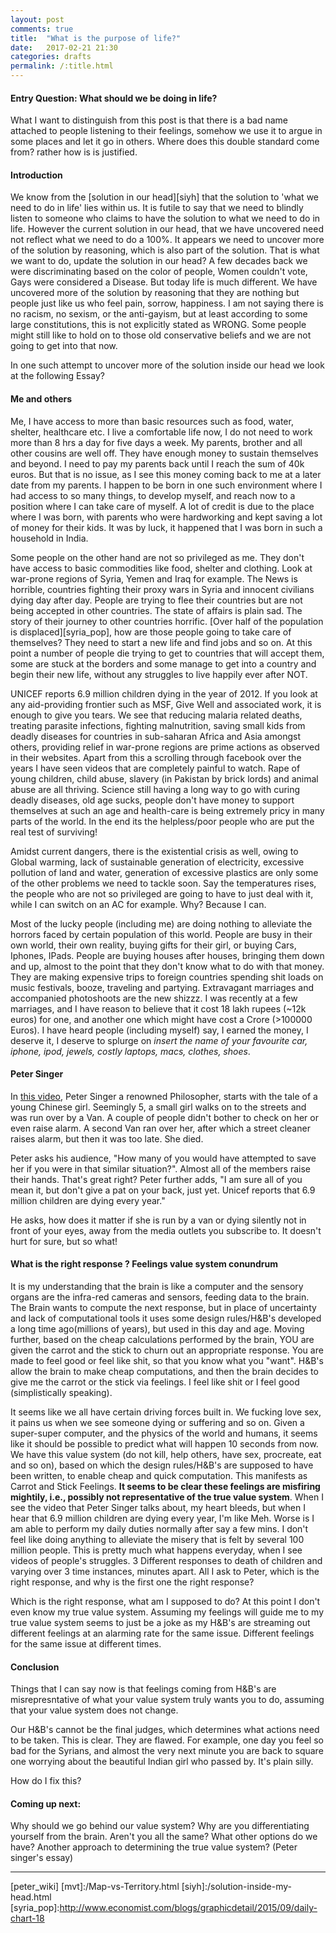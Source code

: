 ```yaml
---
layout: post
comments: true
title:  "What is the purpose of life?"
date:   2017-02-21 21:30
categories: drafts
permalink: /:title.html
---
```


#### **Entry Question:** What should we be doing in life?

What I want to distinguish from this post is that there is a bad name attached to people listening to their feelings, somehow we use it to argue in some places and let it go in others. Where does this double standard come from? rather how is is justified.

#### **Introduction**
We know from the [solution in our head][siyh] that the solution to 'what we need to do in life' lies within us. It is futile to say that we need to blindly listen to someone who claims to have the solution to what we need to do in life. However the current solution in our head, that we have uncovered need not reflect what we need to do a 100%. It appears we need to uncover more of the solution by reasoning, which is also part of the solution. That is what we want to do, update the solution in our head? A few decades back we were discriminating based on the color of  people,  Women couldn't vote, Gays were considered a Disease. But today life is much different. We have uncovered more of the solution by reasoning that they are nothing but people just like us who feel pain, sorrow, happiness. I am not saying there is no racism, no sexism, or the anti-gayism, but at least according to some large constitutions, this is not explicitly stated as WRONG. Some people might still like to hold on to those old conservative beliefs and we are not going to get into that now.

In one such attempt to uncover more of the solution inside our head we look at the following Essay? 

#### **Me and others**
Me, I have access to more than basic resources such as food, water, shelter, healthcare etc. I live a comfortable life now, I do not need to work more than 8 hrs a day for five days a week. My parents, brother and all other cousins are well off. They have enough money to sustain themselves and beyond. I need to pay my parents back until I reach the sum of 40k euros. But that is no issue, as I see this money coming back to me at a later date from my parents. I happen to be born in one such environment where I had access to so many things, to develop myself, and reach now to a position where I can take care of myself. A lot of credit is due to the place where I was born, with parents who were hardworking and kept saving a lot of money for their kids. It was by luck, it happened that I was born in such a household in India. 

Some people on the other hand are not so privileged as me. They don't have access to basic commodities like food, shelter and clothing. Look at war-prone regions of Syria, Yemen and Iraq for example. The News is horrible, countries fighting their proxy wars in Syria and innocent civilians dying day after day. People are trying to flee their countries but are not being accepted in other countries. The state of affairs is plain sad. The story of their journey to other countries horrific. [Over half of the population is displaced][syria_pop], how are those people going to take care of themselves? They need to start a new life and find jobs and so on. At this point a number of people die trying to get to countries that will accept them, some are stuck at the borders and some manage to get into a country and begin their new life, without any struggles to live happily ever after NOT.

UNICEF reports 6.9 million children dying in the year of 2012. If you look at any aid-providing frontier such as MSF, Give Well and associated work, it is enough to give you tears. We see that reducing malaria related deaths, treating parasite infections, fighting malnutrition, saving small kids from deadly diseases for countries in sub-saharan Africa and Asia amongst others, providing relief in war-prone regions are prime actions as observed in their websites. Apart from this a scrolling through facebook over the years I have seen videos that are completely painful to watch. Rape of young children, child abuse, slavery (in Pakistan by brick lords) and animal abuse are all thriving. Science still having a long way to go with curing deadly diseases, old age sucks, people don't have money to support themselves at such an age and health-care is being extremely pricy in many parts of the world. In the end its the helpless/poor people who are put the real test of surviving! 

Amidst current dangers, there is the existential crisis as well, owing to Global warming, lack of sustainable generation of electricity, excessive pollution of land and water, generation of excessive plastics are only some of the other problems we need to tackle soon. Say the temperatures rises, the people who are not so privileged are going to have to just deal with it, while I can switch on an AC for example. Why? Because I can.

Most of the lucky people (including me) are doing nothing to alleviate the horrors faced by certain population of this world. People are busy in their own world, their own reality, buying gifts for their girl, or buying Cars, Iphones, IPads. People are buying houses after houses, bringing them down and up, almost to the point that they don't know what to do with that money. They are making expensive trips to foreign countries spending shit loads on music festivals, booze, traveling and partying. Extravagant marriages and accompanied photoshoots are the new shizzz. I was recently at a few marriages, and I have reason to believe that it cost 18 lakh rupees (~12k euros) for one, and another one which might have cost a Crore (>100000 Euros). I have heard people (including myself) say, I earned the money, I deserve it, I deserve to splurge on *insert the name of your favourite car, iphone, ipod, jewels, costly laptops, macs, clothes, shoes*. 

#### **Peter Singer**
In [this video][peter_video], Peter Singer a renowned Philosopher, starts with the tale of a young Chinese girl. Seemingly 5, a small girl walks on to the streets and was run over by a Van. A couple of people didn't bother to check on her or even raise alarm. A second Van ran over her, after which a street cleaner raises alarm, but then it was too late. She died.

Peter asks his audience, "How many of you would have attempted to save her if you were in that similar situation?". Almost all of the members raise their hands. That's great right? Peter further adds, "I am sure all of you mean it, but don't give a pat on your back, just yet. Unicef reports that 6.9 million children are dying every year." 

He asks, how does it matter if she is run by a van or dying silently not in front of your eyes, away from the media outlets you subscribe to. It doesn't hurt for sure, but so what! 

#### **What is the right response ?** Feelings value system conundrum
It is my understanding that the brain is like a computer and the sensory organs are the infra-red cameras and sensors, feeding data to the brain. The Brain wants to compute the next response, but in place of uncertainty and lack of computational tools it uses some design rules/H&B's developed a long time ago(millions of years), but used in this day and age. Moving further, based on the cheap calculations performed by the brain, YOU are given the carrot and the stick to churn out an appropriate response. You are made to feel good or feel like shit, so that you know what you "want". H&B's allow the brain to make cheap computations, and then the brain decides to give me the carrot or the stick via feelings. I feel like shit or I feel good (simplistically speaking). 

It seems like we all have certain driving forces built in. We fucking love sex, it pains us when we see someone dying or suffering and so on. Given a super-super computer, and the physics of the world and humans, it seems like it should be possible to predict what will happen 10 seconds from now. We have this value system (do not kill, help others, have sex, procreate, eat and so on), based on which the design rules/H&B's are supposed to have been written, to enable cheap and quick computation. This manifests as Carrot and Stick Feelings. **It seems to be clear these feelings are misfiring mightily, i.e., possibly not representative of the true value system**.  When I see the video that Peter Singer talks about, my heart bleeds, but when I hear that 6.9 million children are dying every year, I'm like Meh. Worse is I am able to perform my daily duties normally after say a few mins. I don't feel like doing anything to alleviate the misery that is felt by several 100 million people. This is pretty much what happens everyday, when I see videos of people's struggles. 3 Different responses to death of children and varying over 3 time instances, minutes apart. All I ask to Peter, which is the right response, and why is the first one the right response?

Which is the right response, what am I supposed to do? At this point I don't even know my true value system. Assuming my feelings will guide me to my true value system seems to just be a joke as my H&B's are streaming out different feelings at an alarming rate for the same issue. Different feelings for the same issue at different times. 

#### **Conclusion**

Things that I can say now is that feelings coming from H&B's are misrepresntative of what your value system truly wants you to do, assuming that your value system does not change.

Our H&B's cannot be the final judges, which determines what actions need to be taken. This is clear. They are flawed. For example, one day you feel so bad for the Syrians, and almost the very next minute you are back to square one worrying about the beautiful Indian girl who passed by. It's plain silly. 

How do I fix this?


#### **Coming up next:**

Why should we go behind our value system?
Why are you differentiating yourself from the brain. Aren't you all the same?
What other options do we have?
Another approach to determining the true value system? (Peter singer's essay)




----
[peter_video]:https://www.youtube.com/watch?v=Diuv3XZQXyc
[peter_wiki]
[mvt]:/Map-vs-Territory.html
[siyh]:/solution-inside-my-head.html
[syria_pop]:http://www.economist.com/blogs/graphicdetail/2015/09/daily-chart-18
